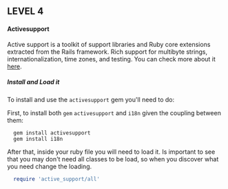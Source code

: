 LEVEL 4
-------

#### Activesupport

Active support is a toolkit of support libraries and Ruby core extensions extracted from the Rails framework. Rich support for multibyte strings, internationalization, time zones, and testing. You can check more about it [here](https://rubygems.org/gems/activesupport).

##### Install and Load it

To install and use the `activesupport` gem you'll need to do:

First, to install both `gem` `activesupport` and `i18n` given the coupling between them:

```shell
  gem install activesupport
  gem install i18n
```

After that, inside your ruby file you will need to load it. Is important to see that you may don't need all classes to be load, so when you discover what you need change the loading.

```ruby
  require 'active_support/all'
```
